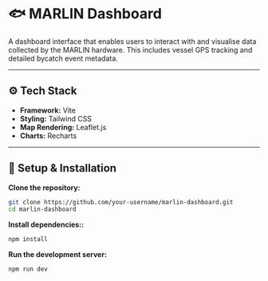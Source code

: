 # 🐟 MARLIN Dashboard

A dashboard interface that enables users to interact with and visualise data collected by the MARLIN hardware. This includes vessel GPS tracking and detailed bycatch event metadata.

---

## ⚙️ Tech Stack

- **Framework:** Vite
- **Styling:** Tailwind CSS
- **Map Rendering:** Leaflet.js
- **Charts:** Recharts

---

## 📁 Setup & Installation

**Clone the repository:**
```bash
git clone https://github.com/your-username/marlin-dashboard.git
cd marlin-dashboard
```

**Install dependencies::**
```bash
npm install
```

**Run the development server:**
```bash
npm run dev
```
